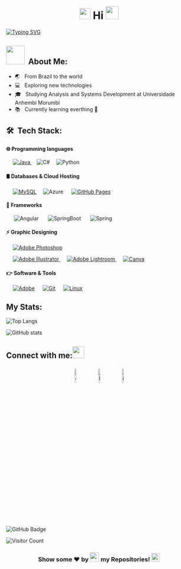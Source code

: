 <h1 align="center"><img src="https://emojis.slackmojis.com/emojis/images/1588315024/8823/hyperkitty.gif?1588315024" width="30" /> Hi <img src="https://media.giphy.com/media/hvRJCLFzcasrR4ia7z/giphy.gif" width="35"></h1>
<p align="center">
  
[![Typing SVG](https://readme-typing-svg.herokuapp.com?color=e31586&size=29&multiline=true&width=700&lines=Welcome+To+Michelle's+GitHub+Profile+♥)](https://git.io/typing-svg)

##  <img src="https://media.giphy.com/media/VgCDAzcKvsR6OM0uWg/giphy.gif" width="50"> &nbsp;About Me:  </h2>

- 🌏 &nbsp; From Brazil to the world
- 💻 &nbsp; Exploring new technologies
- 🎓 &nbsp; Studying Analysis and Systems Development at Universidade Anhembi Morumbi
- 📚 &nbsp; Currently learning everthing 🤣

## 🛠 &nbsp;Tech Stack:

#### 🌐 Programming languages &nbsp;
<p align="left">
&emsp;
  <a href="https://www.java.com" target="_blank"> 
    <img alt="Java" src="https://img.shields.io/badge/Java-%23007396.svg?logo=java&logoColor=white">
  </a>
  &emsp;<img alt="C#" src="https://img.shields.io/badge/C%23-%23239120.svg?style=flat&logo=C-sharp&logoColor=white "/>
  </a> 
&emsp;<img alt="Python" src="https://img.shields.io/badge/Python-FFD43B?style=flat&logo=python&logoColor=darkgreen "/>
  </a> 

  
#### 🛢 Databases & Cloud Hosting &nbsp;
<p align="left">
  &emsp;
    <a href="https://www.mysql.com/"><img alt="MySQL" src="https://img.shields.io/badge/MySQL-00000F?style=flat&logo=mysql&logoColor=white"></a>
  &emsp;<img alt="Azure" src="https://img.shields.io/badge/Azure-%230072C6.svg?style=flat&logo=Azure-devops&logoColor=white "></a>
  &emsp;
    <a href="https://www.github.com"><img alt="GitHub Pages" src="https://img.shields.io/badge/GitHub%20Pages-%23327FC7.svg?style=flat&logo=github&logoColor=white"></a>
  
#### 🌱 Frameworks
<p align="left">
  
  &emsp;&ensp;![Angular](https://img.shields.io/badge/Angular-%23DD0031.svg?style=flat&logo=Angular&logoColor=white)
  &emsp;&ensp;![SpringBoot](https://img.shields.io/badge/Spring%20Boot-6DB33F.svg?style=flat&logo=Spring-Boot&logoColor=white)
  &emsp;&ensp;![Spring](https://img.shields.io/badge/Spring-%236DB33F.svg?style=flat&logo=Spring&logoColor=black)

#### ⚡ Graphic Designing
  <p align="left">
  &emsp; 
  <a href="https://www.adobe.com/in/products/photoshop.html" target="_blank"> 
  <img alt="Adobe Photoshop" src="https://img.shields.io/badge/Adobe%20Photoshop-31A8FF?style=flat&logo=Adobe%20Photoshop&logoColor=black "/>
  </a>   
<p align="left">
  &emsp;  
  <a href="https://www.adobe.com/in/products/illustrator.html" target="_blank"> 
  <img alt="Adobe Illustrator" src="https://img.shields.io/badge/Adobe%20Illustrator-FF9A00?style=flat&logo=adobe%20illustrator&logoColor=white"/>
  </a> 
    &emsp;
  <a href="https://www.adobe.com/in/products/photoshop-lightroom.html" target="_blank"> 
  <img alt="Adobe Lightroom" src="https://img.shields.io/badge/Adobe%20Lightroom-31A8FF?style=flat&logo=Adobe%20Lightroom&logoColor=white"/>
  </a>
    &emsp;
  <a href="#">
  <img alt="Canva" src="https://img.shields.io/badge/Canva-%2300C4CC.svg?style=flat&logo=Canva&logoColor=white"/>
  </a>
  
  #### 👉 Software & Tools
  <p>
  &emsp;
    <a href="#"><img alt="Adobe" src="https://img.shields.io/badge/Adobe%20-%23FF0000.svg?logo=adobe&logoColor=white"></a>
  &emsp;
    <a href="#"><img alt="Git" src="https://img.shields.io/badge/Git%20-%23F05033.svg?logo=git&logoColor=white"></a>
  &emsp;
    <a href="#"><img alt="Linux" src="https://img.shields.io/badge/Linux-FCC624?style=flat&logo=linux&logoColor=black"></a>
    
  
  
  
<!--
**mgvictoriano/mgvictoriano** is a ✨ _special_ ✨ repository because its `README.md` (this file) appears on your GitHub profile.

Here are some ideas to get you started:

- 🔭 I’m currently working on ...
- 🌱 I’m currently learning ...
- 👯 I’m looking to collaborate on ...
- 🤔 I’m looking for help with ...
- 💬 Ask me about ...
- 📫 How to reach me: ...
- 😄 Pronouns: ...
- ⚡ Fun fact: ...
-->

## My Stats:

![Top Langs](https://github-readme-stats.vercel.app/api/top-langs/?username=mgvictoriano&theme=omni&layout=compact)

![GitHub stats](https://github-readme-stats.vercel.app/api?username=mgvictoriano&theme=omni&show_icons=true)
    
 
## Connect with me:<img src="https://github.com/TheDudeThatCode/TheDudeThatCode/blob/master/Assets/Handshake.gif" height="32px"> 
<p align="center">
	        <a href="https://github.com/mgvictoriano"><img alt="github" width="10%" style="padding:5px" src="https://img.icons8.com/clouds/100/000000/github.png"/></a>
          <a href="https://www.linkedin.com/in/michelle-victoriano/"><img alt="linkedin" width="10%" style="padding:5px" src="https://img.icons8.com/clouds/100/000000/linkedin.png"/></a>
          <a href="https://www.instagram.com/mvictorianoadv/"><img alt="instagram" width="10%" style="padding:5px" src="https://img.icons8.com/clouds/100/000000/instagram.png"/></a>
</p>
    
    

<br>
<a><img src="https://img.shields.io/github/followers/mgvictoriano?label=Followers&style=social" alt="GitHub Badge"></a>

![Visitor Count](https://komarev.com/ghpvc/?username=mgvictoriano&color=orange&style=flat-square)

<h3><p align ="center"> Show some ❤️ by  <img src="https://media.giphy.com/media/ObNTw8Uzwy6KQ/giphy.gif" height="25px"> my Repositories! <img src="https://user-images.githubusercontent.com/76244600/130682427-5b987fe2-9a2e-4e08-9e59-b951a8e58a84.gif" height="23px"></p> </h3>

 
 
